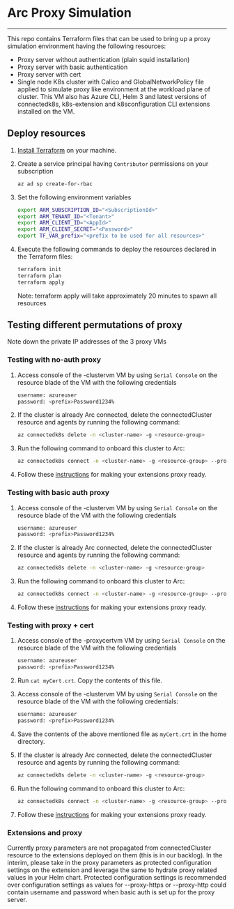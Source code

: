 # Arc Proxy Simulation

------

This repo contains Terraform files that can be used to bring up a proxy simulation environment having the following resources:

- Proxy server without authentication (plain squid installation)
- Proxy server with basic authentication
- Proxy server with cert
- Single node K8s cluster with Calico and GlobalNetworkPolicy file applied to simulate proxy like environment at the workload plane of cluster. This VM also has Azure CLI, Helm 3 and latest versions of connectedk8s, k8s-extension and k8sconfiguration CLI extensions installed on the VM.

## Deploy resources

1. [Install Terraform](https://learn.hashicorp.com/tutorials/terraform/install-cli?in=terraform/azure-get-started#install-terraform) on your machine.

2. Create a service principal having `Contributor` permissions on your subscription

    ```bash
    az ad sp create-for-rbac
    ```

3. Set the following environment variables

    ```bash
    export ARM_SUBSCRIPTION_ID="<SubscriptionId>"
    export ARM_TENANT_ID="<Tenant>"
    export ARM_CLIENT_ID="<AppId>"
    export ARM_CLIENT_SECRET="<Password>"
    export TF_VAR_prefix="<prefix to be used for all resources>"
    ```

4. Execute the following commands to deploy the resources declared in the Terraform files:

    ```bash
    terraform init
    terraform plan
    terraform apply
    ```

    Note: terraform apply will take approximately 20 minutes to spawn all resources

## Testing different permutations of proxy

Note down the private IP addresses of the 3 proxy VMs

### Testing with no-auth proxy

1. Access console of the <prefix>-clustervm VM by using `Serial Console` on the resource blade of the VM with the following credentials

    ```bash
    username: azureuser
    password: <prefix>Password1234%
    ```

2. If the cluster is already Arc connected, delete the connectedCluster resource and agents by running the following command:
  
    ```bash
    az connectedk8s delete -n <cluster-name> -g <resource-group>
    ```

3. Run the following command to onboard this cluster to Arc:

    ```bash
    az connectedk8s connect -n <cluster-name> -g <resource-group> --proxy-https https://<proxynoauth-ip-address>:3128 --proxy-http http://<proxynoauth-ip-address>:3128 --proxy-skip-range 10.96.0.0/16
    ```

4. Follow these [instructions](#extensions-and-proxy) for making your extensions proxy ready.

### Testing with basic auth proxy

1. Access console of the <prefix>-clustervm VM by using `Serial Console` on the resource blade of the VM with the following credentials

    ```bash
    username: azureuser
    password: <prefix>Password1234%
    ```

2. If the cluster is already Arc connected, delete the connectedCluster resource and agents by running the following command:
  
    ```bash
    az connectedk8s delete -n <cluster-name> -g <resource-group>
    ```

3. Run the following command to onboard this cluster to Arc:

    ```bash
    az connectedk8s connect -n <cluster-name> -g <resource-group> --proxy-https https://azureuser:<prefix>Password1234%@<proxybasic-ip-address>:3128 --proxy-http http://azureuser:<prefix>Password1234%@<proxybasic-ip-address>:3128 --proxy-skip-range 10.96.0.0/16
    ```

4. Follow these [instructions](#extensions-and-proxy) for making your extensions proxy ready.

### Testing with proxy + cert

1. Access console of the <prefix>-proxycertvm VM by using `Serial Console` on the resource blade of the VM with the following credentials

    ```bash
    username: azureuser
    password: <prefix>Password1234%
    ```

2. Run `cat myCert.crt`. Copy the contents of this file.
3. Access console of the <prefix>-clustervm VM by using `Serial Console` on the resource blade of the VM with the following credentials:

    ```bash
    username: azureuser
    password: <prefix>Password1234%
    ```

4. Save the contents of the above mentioned file as `myCert.crt` in the home directory.
5. If the cluster is already Arc connected, delete the connectedCluster resource and agents by running the following command:
  
    ```bash
    az connectedk8s delete -n <cluster-name> -g <resource-group>
    ```

6. Run the following command to onboard this cluster to Arc:

    ```bash
    az connectedk8s connect -n <cluster-name> -g <resource-group> --proxy-https https://<proxycert-ip-address>:3128 --proxy-http http://<proxycert-ip-address>:3128 --proxy-skip-range 10.96.0.0/16 --proxy-cert ./myCert.crt
    ```

7. Follow these [instructions](#extensions-and-proxy) for making your extensions proxy ready.

### Extensions and proxy

Currently proxy parameters are not propagated from connectedCluster resource to the extensions deployed on them (this is in our backlog). In the interim, please take in the proxy parameters as protected configuration settings on the extension and leverage the same to hydrate proxy related values in your Helm chart. Protected configuration settings is recommended over configuration settings as values for --proxy-https or --proxy-http could contain username and password when basic auth is set up for the proxy server.
